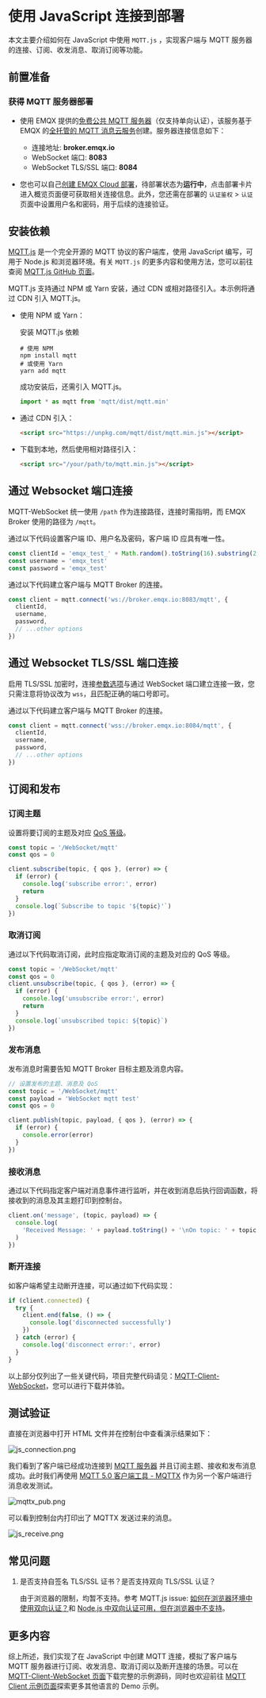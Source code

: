 # 使用 JavaScript 连接到部署

本文主要介绍如何在 JavaScript 中使用 `MQTT.js` ，实现客户端与 MQTT 服务器的连接、订阅、收发消息、取消订阅等功能。

## 前置准备

### 获得 MQTT 服务器部署

- 使用 EMQX 提供的[免费公共 MQTT 服务器](https://www.emqx.com/zh/mqtt/public-mqtt5-broker)（仅支持单向认证），该服务基于 EMQX 的[全托管的 MQTT 消息云服务](https://www.emqx.com/zh/cloud)创建。服务器连接信息如下：

  - 连接地址: **broker.emqx.io**
  - WebSocket 端口: **8083**
  - WebSocket TLS/SSL 端口: **8084**

- 您也可以自己[创建 EMQX Cloud 部署](../create/overview.md)，待部署状态为**运行中**，点击部署卡片进入概览页面便可获取相关连接信息。此外，您还需在部署的 `认证鉴权` > `认证` 页面中设置用户名和密码，用于后续的连接验证。

## 安装依赖

[MQTT.js](https://github.com/mqttjs/MQTT.js) 是一个完全开源的 MQTT 协议的客户端库，使用 JavaScript 编写，可用于 Node.js 和浏览器环境。有关 `MQTT.js` 的更多内容和使用方法，您可以前往查阅 [MQTT.js GitHub 页面](https://github.com/mqttjs/MQTT.js#table-of-contents)。

MQTT.js 支持通过 NPM 或 Yarn 安装，通过 CDN 或相对路径引入。本示例将通过 CDN 引入 MQTT.js。

- 使用 NPM 或 Yarn：

  安装 MQTT.js 依赖

  ```shell
  # 使用 NPM
  npm install mqtt
  # 或使用 Yarn
  yarn add mqtt
  ```

  成功安装后，还需引入 MQTT.js。

  ```js
  import * as mqtt from 'mqtt/dist/mqtt.min'
  ```

- 通过 CDN 引入：

  ```html
  <script src="https://unpkg.com/mqtt/dist/mqtt.min.js"></script>
  ```

- 下载到本地，然后使用相对路径引入：

  ```html
  <script src="/your/path/to/mqtt.min.js"></script>
  ```

## 通过 Websocket 端口连接

MQTT-WebSocket 统一使用 `/path` 作为连接路径，连接时需指明，而 EMQX Broker 使用的路径为 `/mqtt`。

通过以下代码设置客户端 ID、用户名及密码，客户端 ID 应具有唯一性。

```js
const clientId = 'emqx_test_' + Math.random().toString(16).substring(2, 8)
const username = 'emqx_test'
const password = 'emqx_test'
```

通过以下代码建立客户端与 MQTT Broker 的连接。

```js
const client = mqtt.connect('ws://broker.emqx.io:8083/mqtt', {
  clientId,
  username,
  password,
  // ...other options
})
```

## 通过 Websocket TLS/SSL 端口连接

启用 TLS/SSL 加密时，连接[参数选项](https://github.com/mqttjs/MQTT.js#mqttclientstreambuilder-options)与通过 WebSocket 端口建立连接一致，您只需注意将协议改为 `wss`，且匹配正确的端口号即可。

通过以下代码建立客户端与 MQTT Broker 的连接。

```js
const client = mqtt.connect('wss://broker.emqx.io:8084/mqtt', {
  clientId,
  username,
  password,
  // ...other options
})
```

## 订阅和发布

### 订阅主题

设置将要订阅的主题及对应 [QoS 等级](https://www.emqx.com/zh/blog/introduction-to-mqtt-qos)。

```js
const topic = '/WebSocket/mqtt'
const qos = 0

client.subscribe(topic, { qos }, (error) => {
  if (error) {
    console.log('subscribe error:', error)
    return
  }
  console.log(`Subscribe to topic '${topic}'`)
})
```

### 取消订阅

通过以下代码取消订阅，此时应指定取消订阅的主题及对应的 QoS 等级。

```js
const topic = '/WebSocket/mqtt'
const qos = 0
client.unsubscribe(topic, { qos }, (error) => {
  if (error) {
    console.log('unsubscribe error:', error)
    return
  }
  console.log(`unsubscribed topic: ${topic}`)
})
```

### 发布消息

发布消息时需要告知 MQTT Broker 目标主题及消息内容。

```js
// 设置发布的主题、消息及 QoS
const topic = '/WebSocket/mqtt'
const payload = 'WebSocket mqtt test'
const qos = 0

client.publish(topic, payload, { qos }, (error) => {
  if (error) {
    console.error(error)
  }
})
```

### 接收消息

通过以下代码指定客户端对消息事件进行监听，并在收到消息后执行回调函数，将接收到的消息及其主题打印到控制台。

```js
client.on('message', (topic, payload) => {
  console.log(
    'Received Message: ' + payload.toString() + '\nOn topic: ' + topic
  )
})
```

### 断开连接

如客户端希望主动断开连接，可以通过如下代码实现：

```js
if (client.connected) {
  try {
    client.end(false, () => {
      console.log('disconnected successfully')
    })
  } catch (error) {
    console.log('disconnect error:', error)
  }
}
```

以上部分仅列出了一些关键代码，项目完整代码请见：[MQTT-Client-WebSocket](https://github.com/emqx/MQTT-Client-Examples/tree/master/mqtt-client-WebSocket)，您可以进行下载并体验。

## 测试验证

直接在浏览器中打开 HTML 文件并在控制台中查看演示结果如下：

![js_connection.png](./_assets/js_connection.png)

我们看到了客户端已经成功连接到 [MQTT 服务器](https://www.emqx.com/zh/cloud) 并且订阅主题、接收和发布消息成功。此时我们再使用 [MQTT 5.0 客户端工具 - MQTTX](https://mqttx.app/zh) 作为另一个客户端进行消息收发测试。

![mqttx_pub.png](./_assets/js_mqttx_pub.png)

可以看到控制台内打印出了 MQTTX 发送过来的消息。

![js_receive.png](./_assets/js_receive.png)

## 常见问题

1. 是否支持自签名 TLS/SSL 证书？是否支持双向 TLS/SSL 认证？

   由于浏览器的限制，均暂不支持。参考 MQTT.js issue: [如何在浏览器环境中使用双向认证？](https://github.com/mqttjs/MQTT.js/issues/1515)和 [Node.js 中双向认证可用，但在浏览器中不支持](https://github.com/mqttjs/mqtt.js/issues/741)。

## 更多内容

综上所述，我们实现了在 JavaScript 中创建 MQTT 连接，模拟了客户端与 MQTT 服务器进行订阅、收发消息、取消订阅以及断开连接的场景。可以在 [MQTT-Client-WebSocket 页面](https://github.com/emqx/MQTT-Client-Examples/tree/master/mqtt-client-WebSocket)下载完整的示例源码，同时也欢迎前往 [MQTT Client 示例页面](https://github.com/emqx/MQTT-Client-Examples)探索更多其他语言的 Demo 示例。
